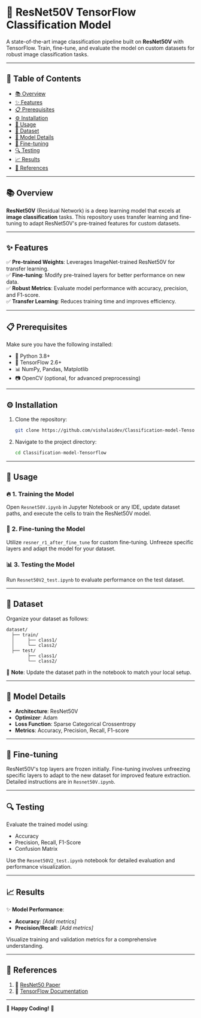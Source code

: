 
# 🚀 **ResNet50V TensorFlow Classification Model**  
A state-of-the-art image classification pipeline built on **ResNet50V** with TensorFlow. Train, fine-tune, and evaluate the model on custom datasets for robust image classification tasks.  

---

## 🌟 **Table of Contents**  
- [📚 Overview](#-overview)  
- [✨ Features](#-features)  
- [📋 Prerequisites](#-prerequisites)  
- [⚙️ Installation](#️-installation)  
- [🚀 Usage](#-usage)  
- [📂 Dataset](#-dataset)  
- [🧠 Model Details](#-model-details)  
- [🔧 Fine-tuning](#-fine-tuning)  
- [🔍 Testing](#-testing)  
- [📈 Results](#-results)  
- [🔗 References](#-references)  

---

## 📚 **Overview**  
**ResNet50V** (Residual Network) is a deep learning model that excels at **image classification** tasks. This repository uses transfer learning and fine-tuning to adapt ResNet50V's pre-trained features for custom datasets.  

---

## ✨ **Features**  
✅ **Pre-trained Weights**: Leverages ImageNet-trained ResNet50V for transfer learning.  
✅ **Fine-tuning**: Modify pre-trained layers for better performance on new data.  
✅ **Robust Metrics**: Evaluate model performance with accuracy, precision, and F1-score.  
✅ **Transfer Learning**: Reduces training time and improves efficiency.  

---

## 📋 **Prerequisites**  
Make sure you have the following installed:  
- 🐍 Python 3.8+  
- 🔮 TensorFlow 2.6+  
- 📊 NumPy, Pandas, Matplotlib  
- 📷 OpenCV (optional, for advanced preprocessing)  

---

## ⚙️ **Installation**  

1. Clone the repository:  
   ```bash  
   git clone https://github.com/vishalaidev/Classification-model-Tensorflow.git  
   ```  

2. Navigate to the project directory:  
   ```bash  
   cd Classification-model-Tensorflow  
   ```  



---

## 🚀 **Usage**  

### 🔥 **1. Training the Model**  
Open `Resnet50V.ipynb` in Jupyter Notebook or any IDE, update dataset paths, and execute the cells to train the ResNet50V model.  

### 🎯 **2. Fine-tuning the Model**  
Utilize `resner_r1_after_fine_tune` for custom fine-tuning. Unfreeze specific layers and adapt the model for your dataset.  

### 📊 **3. Testing the Model**  
Run `Resnet50V2_test.ipynb` to evaluate performance on the test dataset.  

---

## 📂 **Dataset**  
Organize your dataset as follows:  
```plaintext  
dataset/  
  ├── train/  
  │     ├── class1/  
  │     └── class2/  
  ├── test/  
        ├── class1/  
        └── class2/  
```  
📌 **Note**: Update the dataset path in the notebook to match your local setup.  

---

## 🧠 **Model Details**  
- **Architecture**: ResNet50V  
- **Optimizer**: Adam  
- **Loss Function**: Sparse Categorical Crossentropy  
- **Metrics**: Accuracy, Precision, Recall, F1-score  

---

## 🔧 **Fine-tuning**  
ResNet50V's top layers are frozen initially. Fine-tuning involves unfreezing specific layers to adapt to the new dataset for improved feature extraction. Detailed instructions are in `Resnet50V.ipynb`.  

---

## 🔍 **Testing**  
Evaluate the trained model using:  
- Accuracy  
- Precision, Recall, F1-Score  
- Confusion Matrix  

Use the `Resnet50V2_test.ipynb` notebook for detailed evaluation and performance visualization.  

---

## 📈 **Results**  
✨ **Model Performance**:  
- **Accuracy**: _[Add metrics]_  
- **Precision/Recall**: _[Add metrics]_  

Visualize training and validation metrics for a comprehensive understanding.  

---

## 🔗 **References**  
1. 📄 [ResNet50 Paper](https://arxiv.org/abs/1512.03385)  
2. 📘 [TensorFlow Documentation](https://www.tensorflow.org)  

---

🎉 **Happy Coding!** 🚀  
